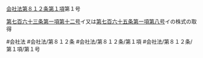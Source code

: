[会社法第８１２条第１項](会社法＿＿＿＿第８１２条第１項)第１号

[第七百六十三条第一項第十二号](会社法＿＿＿＿第７６３条第１項第１２号)イ又は[第七百六十五条第一項第八号](会社法＿＿＿＿第７６５条第１項第８号)イの株式の取得


#会社法
#会社法/第８１２条
#会社法/第８１２条/第１項
#会社法/第８１２条/第１項/第１号
